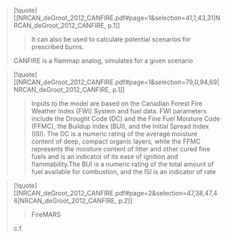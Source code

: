 

> [!quote] [[NRCAN_deGroot_2012_CANFIRE.pdf#page=1&selection=41,1,43,31|NRCAN_deGroot_2012_CANFIRE, p.1]]
> > It can also be used to calculate potential scenarios for prescribed burns.
> 
> CANFIRE is a flammap analog, simulates for a given scenario

> [!quote] [[NRCAN_deGroot_2012_CANFIRE.pdf#page=1&selection=79,0,94,69|NRCAN_deGroot_2012_CANFIRE, p.1]]
> > Inputs to the model are based on the Canadian Forest Fire Weather Index (FWI) System and fuel data. FWI parameters include the Drought Code (DC) and the Fine Fuel Moisture Code (FFMC), the Buildup Index (BUI), and the Initial Spread Index (ISI). The DC is a numeric rating of the average moisture content of deep, compact organic layers, while the FFMC represents the moisture content of litter and other cured fine fuels and is an indicator of its ease of ignition and flammability.The BUI is a numeric rating of the total amount of fuel available for combustion, and the ISI is an indicator of rate


> [!quote] [[NRCAN_deGroot_2012_CANFIRE.pdf#page=2&selection=47,38,47,46|NRCAN_deGroot_2012_CANFIRE, p.2]]
> > FireMARS
> 
> c.f.

